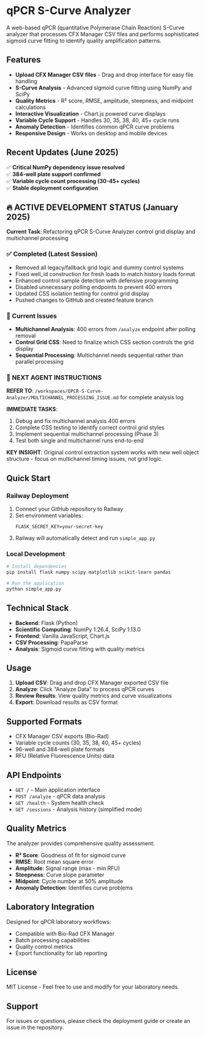 # qPCR S-Curve Analyzer

A web-based qPCR (quantitative Polymerase Chain Reaction) S-Curve analyzer that processes CFX Manager CSV files and performs sophisticated sigmoid curve fitting to identify quality amplification patterns.

## Features

- **Upload CFX Manager CSV files** - Drag and drop interface for easy file handling
- **S-Curve Analysis** - Advanced sigmoid curve fitting using NumPy and SciPy
- **Quality Metrics** - R² score, RMSE, amplitude, steepness, and midpoint calculations
- **Interactive Visualization** - Chart.js powered curve displays
- **Variable Cycle Support** - Handles 30, 35, 38, 40, 45+ cycle runs
- **Anomaly Detection** - Identifies common qPCR curve problems
- **Responsive Design** - Works on desktop and mobile devices

## Recent Updates (June 2025)

✅ **Critical NumPy dependency issue resolved**  
✅ **384-well plate support confirmed**  
✅ **Variable cycle count processing (30-45+ cycles)**  
✅ **Stable deployment configuration**  

## 🔥 ACTIVE DEVELOPMENT STATUS (January 2025)

**Current Task**: Refactoring qPCR S-Curve Analyzer control grid display and multichannel processing

### ✅ Completed (Latest Session)
- Removed all legacy/fallback grid logic and dummy control systems
- Fixed well_id construction for fresh loads to match history loads format
- Enhanced control sample detection with defensive programming
- Disabled unnecessary polling endpoints to prevent 400 errors
- Updated CSS isolation testing for control grid display
- Pushed changes to GitHub and created feature branch

### 🚨 Current Issues
- **Multichannel Analysis**: 400 errors from `/analyze` endpoint after polling removal
- **Control Grid CSS**: Need to finalize which CSS section controls the grid display
- **Sequential Processing**: Multichannel needs sequential rather than parallel processing

### 🎯 NEXT AGENT INSTRUCTIONS
**REFER TO**: `/workspaces/QPCR-S-Curve-Analyzer/MULTICHANNEL_PROCESSING_ISSUE.md` for complete analysis log

**IMMEDIATE TASKS**:
1. Debug and fix multichannel analysis 400 errors
2. Complete CSS testing to identify correct control grid styles
3. Implement sequential multichannel processing (Phase 3)
4. Test both single and multichannel runs end-to-end

**KEY INSIGHT**: Original control extraction system works with new well object structure - focus on multichannel timing issues, not grid logic.  

## Quick Start

### Railway Deployment
1. Connect your GitHub repository to Railway
2. Set environment variables:
   ```
   FLASK_SECRET_KEY=your-secret-key
   ```
3. Railway will automatically detect and run `simple_app.py`

### Local Development
```bash
# Install dependencies
pip install flask numpy scipy matplotlib scikit-learn pandas

# Run the application
python simple_app.py
```

## Technical Stack

- **Backend**: Flask (Python)
- **Scientific Computing**: NumPy 1.26.4, SciPy 1.13.0
- **Frontend**: Vanilla JavaScript, Chart.js
- **CSV Processing**: PapaParse
- **Analysis**: Sigmoid curve fitting with quality metrics

## Usage

1. **Upload CSV**: Drag and drop CFX Manager exported CSV file
2. **Analyze**: Click "Analyze Data" to process qPCR curves
3. **Review Results**: View quality metrics and curve visualizations
4. **Export**: Download results as CSV format

## Supported Formats

- CFX Manager CSV exports (Bio-Rad)
- Variable cycle counts (30, 35, 38, 40, 45+ cycles)
- 96-well and 384-well plate formats
- RFU (Relative Fluorescence Units) data

## API Endpoints

- `GET /` - Main application interface
- `POST /analyze` - qPCR data analysis
- `GET /health` - System health check
- `GET /sessions` - Analysis history (simplified mode)

## Quality Metrics

The analyzer provides comprehensive quality assessment:

- **R² Score**: Goodness of fit for sigmoid curve
- **RMSE**: Root mean square error
- **Amplitude**: Signal range (max - min RFU)
- **Steepness**: Curve slope parameter
- **Midpoint**: Cycle number at 50% amplitude
- **Anomaly Detection**: Identifies curve problems

## Laboratory Integration

Designed for qPCR laboratory workflows:
- Compatible with Bio-Rad CFX Manager
- Batch processing capabilities
- Quality control metrics
- Export functionality for lab reporting

## License

MIT License - Feel free to use and modify for your laboratory needs.

## Support

For issues or questions, please check the deployment guide or create an issue in the repository.